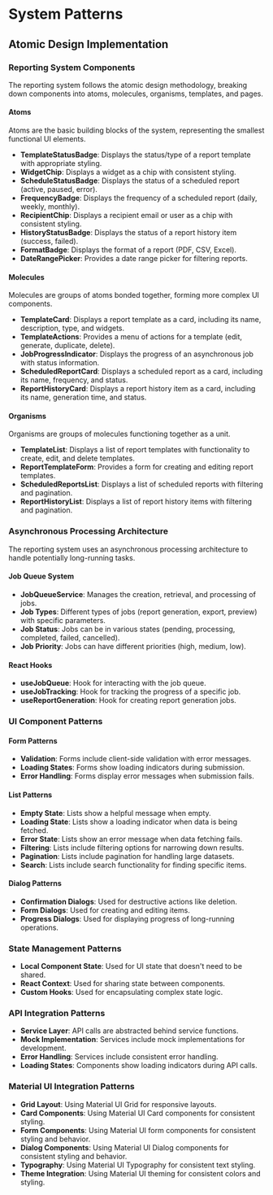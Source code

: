 # System Patterns

## Atomic Design Implementation

### Reporting System Components

The reporting system follows the atomic design methodology, breaking down components into atoms, molecules, organisms, templates, and pages.

#### Atoms

Atoms are the basic building blocks of the system, representing the smallest functional UI elements.

- **TemplateStatusBadge**: Displays the status/type of a report template with appropriate styling.
- **WidgetChip**: Displays a widget as a chip with consistent styling.
- **ScheduleStatusBadge**: Displays the status of a scheduled report (active, paused, error).
- **FrequencyBadge**: Displays the frequency of a scheduled report (daily, weekly, monthly).
- **RecipientChip**: Displays a recipient email or user as a chip with consistent styling.
- **HistoryStatusBadge**: Displays the status of a report history item (success, failed).
- **FormatBadge**: Displays the format of a report (PDF, CSV, Excel).
- **DateRangePicker**: Provides a date range picker for filtering reports.

#### Molecules

Molecules are groups of atoms bonded together, forming more complex UI components.

- **TemplateCard**: Displays a report template as a card, including its name, description, type, and widgets.
- **TemplateActions**: Provides a menu of actions for a template (edit, generate, duplicate, delete).
- **JobProgressIndicator**: Displays the progress of an asynchronous job with status information.
- **ScheduledReportCard**: Displays a scheduled report as a card, including its name, frequency, and status.
- **ReportHistoryCard**: Displays a report history item as a card, including its name, generation time, and status.

#### Organisms

Organisms are groups of molecules functioning together as a unit.

- **TemplateList**: Displays a list of report templates with functionality to create, edit, and delete templates.
- **ReportTemplateForm**: Provides a form for creating and editing report templates.
- **ScheduledReportsList**: Displays a list of scheduled reports with filtering and pagination.
- **ReportHistoryList**: Displays a list of report history items with filtering and pagination.

### Asynchronous Processing Architecture

The reporting system uses an asynchronous processing architecture to handle potentially long-running tasks.

#### Job Queue System

- **JobQueueService**: Manages the creation, retrieval, and processing of jobs.
- **Job Types**: Different types of jobs (report generation, export, preview) with specific parameters.
- **Job Status**: Jobs can be in various states (pending, processing, completed, failed, cancelled).
- **Job Priority**: Jobs can have different priorities (high, medium, low).

#### React Hooks

- **useJobQueue**: Hook for interacting with the job queue.
- **useJobTracking**: Hook for tracking the progress of a specific job.
- **useReportGeneration**: Hook for creating report generation jobs.

### UI Component Patterns

#### Form Patterns

- **Validation**: Forms include client-side validation with error messages.
- **Loading States**: Forms show loading indicators during submission.
- **Error Handling**: Forms display error messages when submission fails.

#### List Patterns

- **Empty State**: Lists show a helpful message when empty.
- **Loading State**: Lists show a loading indicator when data is being fetched.
- **Error State**: Lists show an error message when data fetching fails.
- **Filtering**: Lists include filtering options for narrowing down results.
- **Pagination**: Lists include pagination for handling large datasets.
- **Search**: Lists include search functionality for finding specific items.

#### Dialog Patterns

- **Confirmation Dialogs**: Used for destructive actions like deletion.
- **Form Dialogs**: Used for creating and editing items.
- **Progress Dialogs**: Used for displaying progress of long-running operations.

### State Management Patterns

- **Local Component State**: Used for UI state that doesn't need to be shared.
- **React Context**: Used for sharing state between components.
- **Custom Hooks**: Used for encapsulating complex state logic.

### API Integration Patterns

- **Service Layer**: API calls are abstracted behind service functions.
- **Mock Implementation**: Services include mock implementations for development.
- **Error Handling**: Services include consistent error handling.
- **Loading States**: Components show loading indicators during API calls.

### Material UI Integration Patterns

- **Grid Layout**: Using Material UI Grid for responsive layouts.
- **Card Components**: Using Material UI Card components for consistent styling.
- **Form Components**: Using Material UI form components for consistent styling and behavior.
- **Dialog Components**: Using Material UI Dialog components for consistent styling and behavior.
- **Typography**: Using Material UI Typography for consistent text styling.
- **Theme Integration**: Using Material UI theming for consistent colors and styling.
